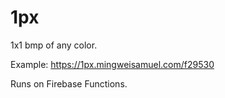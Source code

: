 # 1px

1x1 bmp of any color.

Example: https://1px.mingweisamuel.com/f29530

Runs on Firebase Functions.
